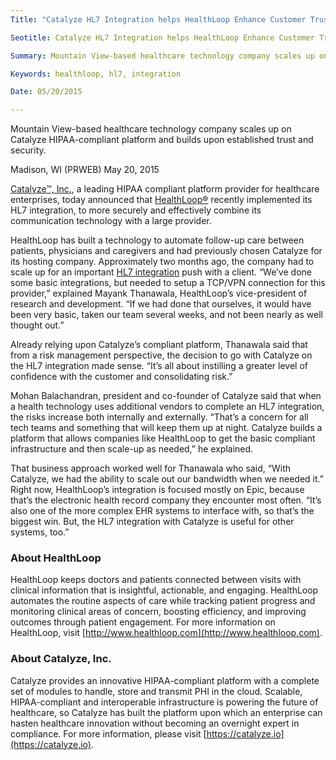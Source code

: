 ```yaml
---
Title: "Catalyze HL7 Integration helps HealthLoop Enhance Customer Trust"

Seotitle: Catalyze HL7 Integration helps HealthLoop Enhance Customer Trust

Summary: Mountain View-based healthcare technology company scales up on Catalyze HIPAA-compliant platform and builds upon established trust and security.

Keywords: healthloop, hl7, integration

Date: 05/20/2015

---
```

Mountain View-based healthcare technology company scales up on Catalyze HIPAA-compliant platform and builds upon established trust and security.

Madison, WI (PRWEB) May 20, 2015

[Catalyze™, Inc.](https://catalyze.io), a leading HIPAA compliant platform provider for healthcare enterprises, today announced that [HealthLoop®](http://healthloop.com/) recently implemented its HL7 integration, to more securely and effectively combine its communication technology with a large provider.

HealthLoop has built a technology to automate follow-up care between patients, physicians and caregivers and had previously chosen Catalyze for its hosting company. Approximately two months ago, the company had to scale up for an important [HL7 integration](https://catalyze.io/hl7) push with a client. “We’ve done some basic integrations, but needed to setup a TCP/VPN connection for this provider,” explained Mayank Thanawala, HealthLoop’s vice-president of research and development. “If we had done that ourselves, it would have been very basic, taken our team several weeks, and not been nearly as well thought out.”

Already relying upon Catalyze’s compliant platform, Thanawala said that from a risk management perspective, the decision to go with Catalyze on the HL7 integration made sense. “It’s all about instilling a greater level of confidence with the customer and consolidating risk.”

Mohan Balachandran, president and co-founder of Catalyze said that when a health technology uses additional vendors to complete an HL7 integration, the risks increase both internally and externally. “That’s a concern for all tech teams and something that will keep them up at night. Catalyze builds a platform that allows companies like HealthLoop to get the basic compliant infrastructure and then scale-up as needed,” he explained.

That business approach worked well for Thanawala who said, “With Catalyze, we had the ability to scale out our bandwidth when we needed it.” Right now, HealthLoop’s integration is focused mostly on Epic, because that’s the electronic health record company they encounter most often. “It’s also one of the more complex EHR systems to interface with, so that’s the biggest win. But, the HL7 integration with Catalyze is useful for other systems, too.”

### About HealthLoop

HealthLoop keeps doctors and patients connected between visits with clinical information that is insightful, actionable, and engaging. HealthLoop automates the routine aspects of care while tracking patient progress and monitoring clinical areas of concern, boosting efficiency, and improving outcomes through patient engagement. For more information on HealthLoop, visit [http://www.healthloop.com](http://www.healthloop.com).

### About Catalyze, Inc.

Catalyze provides an innovative HIPAA-compliant platform with a complete set of modules to handle, store and transmit PHI in the cloud. Scalable, HIPAA-compliant and interoperable infrastructure is powering the future of healthcare, so Catalyze has built the platform upon which an enterprise can hasten healthcare innovation without becoming an overnight expert in compliance. For more information, please visit [https://catalyze.io](https://catalyze.io).